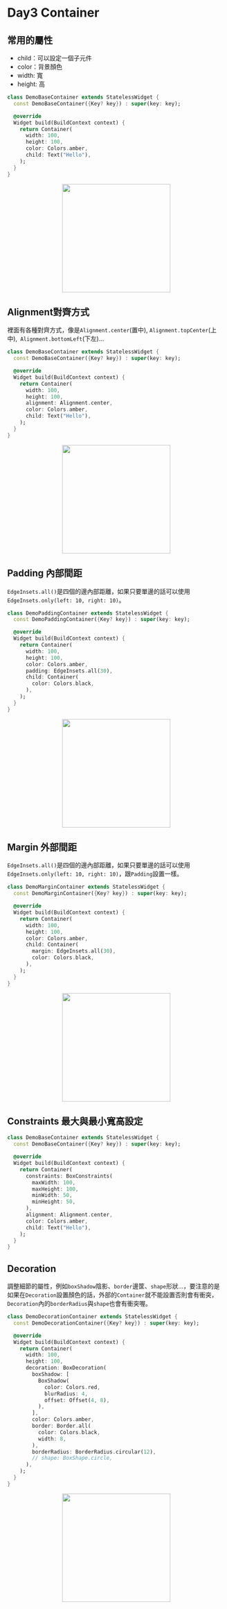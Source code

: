 # Day3 Container
<style type="text/css">
    img {
        width: 250px;
        margin:auto;
        display:block;
    }
</style>
## 常用的屬性
- child：可以設定一個子元件
- color：背景顏色
- width: 寬
- height: 高

```dart
class DemoBaseContainer extends StatelessWidget {
  const DemoBaseContainer({Key? key}) : super(key: key);

  @override
  Widget build(BuildContext context) {
    return Container(
      width: 100,
      height: 100,
      color: Colors.amber,
      child: Text("Hello"),
    );
  }
}
```
![](https://i.imgur.com/t3c9f8J.png)

## Alignment對齊方式
裡面有各種對齊方式，像是`Alignment.center`(置中), `Alignment.topCenter`(上中),` Alignment.bottomLeft`(下左)...
```dart
class DemoBaseContainer extends StatelessWidget {
  const DemoBaseContainer({Key? key}) : super(key: key);

  @override
  Widget build(BuildContext context) {
    return Container(
      width: 100,
      height: 100,
      alignment: Alignment.center,
      color: Colors.amber,
      child: Text("Hello"),
    );
  }
}

```
![](https://i.imgur.com/BhN4Wfg.png)
## Padding 內部間距
`EdgeInsets.all()`是四個的邊內部距離，如果只要單邊的話可以使用`EdgeInsets.only(left: 10, right: 10)`。
```dart
class DemoPaddingContainer extends StatelessWidget {
  const DemoPaddingContainer({Key? key}) : super(key: key);

  @override
  Widget build(BuildContext context) {
    return Container(
      width: 100,
      height: 100,
      color: Colors.amber,
      padding: EdgeInsets.all(30),
      child: Container(
        color: Colors.black,
      ),
    );
  }
}
```
![](https://i.imgur.com/lW96VpA.png)
## Margin 外部間距
`EdgeInsets.all()`是四個的邊內部距離，如果只要單邊的話可以使用`EdgeInsets.only(left: 10, right: 10)`，跟`Padding`設置一樣。
```dart
class DemoMarginContainer extends StatelessWidget {
  const DemoMarginContainer({Key? key}) : super(key: key);

  @override
  Widget build(BuildContext context) {
    return Container(
      width: 100,
      height: 100,
      color: Colors.amber,
      child: Container(
        margin: EdgeInsets.all(30),
        color: Colors.black,
      ),
    );
  }
}
```
![](https://i.imgur.com/NoEAJwN.png)

## Constraints 最大與最小寬高設定
```dart
class DemoBaseContainer extends StatelessWidget {
  const DemoBaseContainer({Key? key}) : super(key: key);

  @override
  Widget build(BuildContext context) {
    return Container(
      constraints: BoxConstraints(
        maxWidth: 100,
        maxHeight: 100,
        minWidth: 50,
        minHeight: 50,
      ),
      alignment: Alignment.center,
      color: Colors.amber,
      child: Text("Hello"),
    );
  }
}
```
## Decoration
調整細節的屬性，例如`boxShadow`陰影、`border`邊筐、`shape`形狀...，要注意的是如果在`Decoration`設置顏色的話，外部的`Container`就不能設置否則會有衝突，`Decoration`內的`borderRadius`與`shape`也會有衝突喔。


```dart
class DemoDecorationContainer extends StatelessWidget {
  const DemoDecorationContainer({Key? key}) : super(key: key);

  @override
  Widget build(BuildContext context) {
    return Container(
      width: 100,
      height: 100,
      decoration: BoxDecoration(
        boxShadow: [
          BoxShadow(
            color: Colors.red,
            blurRadius: 4,
            offset: Offset(4, 8),
          ),
        ],
        color: Colors.amber,
        border: Border.all(
          color: Colors.black,
          width: 8,
        ),
        borderRadius: BorderRadius.circular(12),
        // shape: BoxShape.circle,
      ),
    );
  }
}
```
![](https://i.imgur.com/jB0Q94E.png)